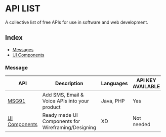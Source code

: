 # API LIST

A collective list of free APIs for use in software and web development.

## Index

* [Messages](#message)
* [UI Components](#xd)

### Message
API | Description | Languages | API KEY AVAILABLE
|---|---|---|---|
| [MSG91](/messaging/msg91/) | Add SMS, Email & Voice APIs into your product | Java, PHP | Yes |
| [UI Components](/xd) | Ready made UI Components for Wireframing/Designing | XD | Not needed|
